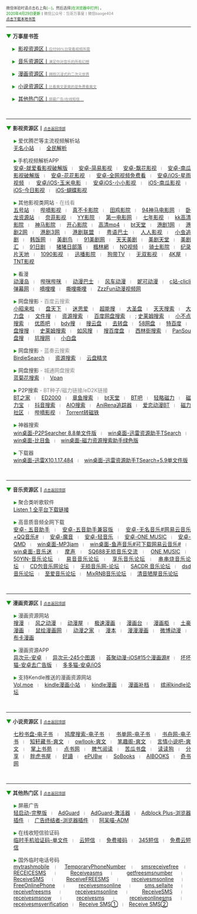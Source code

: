 <p style="font-size:10px;color:#383838;">
  <span>微信体验时请点击右上角</span><span style="color:#009900;">[···]</span>，然后选择<span style="color:#009900;">[在浏览器中打开]		</span>。<br />
  <span style="color:#009900;">2020年4月29日更新</span>丨<span style="color:#838383;">微信公众号：包哥万事屋丨微信baoge404</span><br/>
  <span><a href="">点击下载本地书签</a></span><br />
</p>
<!-- 头部提示内容 -->
<hr />
<p style="font-size:14px;color:#383838;">
<span style="color:#009900;">▼</span>&nbsp;<strong>万事屋书签</strong>
</p>
<p style="font-size:14px;color:#383838;">
&nbsp;&nbsp;&nbsp;&nbsp;<span style="font-size:10px;color:#009900;">▶</span>&nbsp; <a href="#yinshi">影视资源区丨<span style="font-size:10px;color:#838383;">应付99%日常看视频所需</span></a>
</p>
<p style="font-size:14px;color:#383838;">
&nbsp;&nbsp;&nbsp;&nbsp;<span style="font-size:10px;color:#009900;">▶</span>&nbsp; <a href="#yinyue">音乐资源区丨<span style="font-size:10px;color:#838383;">满足你对音乐的所有幻想</span></a>
</p>
<p style="font-size:14px;color:#383838;">
&nbsp;&nbsp;&nbsp;&nbsp;<span style="font-size:10px;color:#009900;">▶</span>&nbsp; <a href="#manhua">漫画资源区丨<span style="font-size:10px;color:#838383;">拥抱沉浸式的二次元世界</span></a>
</p>
<p style="font-size:14px;color:#383838;">
&nbsp;&nbsp;&nbsp;&nbsp;<span style="font-size:10px;color:#009900;">▶</span>&nbsp; <a href="#xiaoshuo">小说资源区丨<span style="font-size:10px;color:#838383;">比看爽文更爽的是免费看爽文</span></a>
</p>
<p style="font-size:14px;color:#383838;">
&nbsp;&nbsp;&nbsp;&nbsp;<span style="font-size:10px;color:#009900;">▶</span>&nbsp; <a href="#remen">其他热门区丨<span style="font-size:10px;color:#838383;">屏蔽广告/在线短信 ...</span></a>
</p><br />
<hr />
<!-- 头部导航 -->
<p>
	<a id="yinshi"></a><span style="color:#009900;font-size:14px;">▼</span>&nbsp;<strong><span style="color:#383838;font-size:14px;">影视资源区丨</span></strong><span style="font-size:10px;"><a href="#top">点击返回顶部</a></span> 
</p>
<!-- 影视资源标题 --><a id="yinshi"></a>
<p style="text-align:justify;margin-left:20px;color:#383838;font-size:14px;" align="justify">
	<span style="color:#009900;font-size:10px;">▶</span>&nbsp;<span>爱优腾芒等主流视频解析站</span><br/>
	<a href="https://www.administrator5.com/">无名小站</a>
	&nbsp;&nbsp;<span style="color:#838383;font-size:10px;">丨</span>&nbsp;&nbsp;
	<a href="http://www.qmaile.com/">全民解析</a>
</p>
<!-- 爱优腾 -->
<p style="text-align:justify;margin-left:20px;color:#383838;font-size:14px;" align="justify">
	<span style="color:#009900;font-size:10px;">▶&nbsp;</span>手机视频解析APP<br />
  <a href="https://share.weiyun.com/5gNA4ss">安卓-就爱看影视破解版</a>&nbsp;&nbsp;<span style="color:#838383;font-size:10px;">丨</span>&nbsp;&nbsp;
  <a href="https://share.weiyun.com/5lGSFwC">安卓-简易影视</a>&nbsp;&nbsp;<span style="color:#838383;font-size:10px;">丨</span>&nbsp;&nbsp;
  <a href="https://share.weiyun.com/5cU80DE">安卓-飘花影视</a>&nbsp;&nbsp;<span style="color:#838383;font-size:10px;">丨</span>&nbsp;&nbsp;
  <a href="https://share.weiyun.com/53dyzwD">安卓-南瓜影视破解版</a>&nbsp;&nbsp;<span style="color:#838383;font-size:10px;">丨</span>&nbsp;&nbsp;
  <a href="https://share.weiyun.com/5N89Qiu">安卓-花花影视</a>&nbsp;&nbsp;<span style="color:#838383;font-size:10px;">丨</span>&nbsp;&nbsp;
  <a href="https://share.weiyun.com/5Ckv3Aa">安卓-全网视频免费看</a>&nbsp;&nbsp;<span style="color:#838383;font-size:10px;">丨</span>&nbsp;&nbsp;
  <a href="http://www.star.vin/">安卓/iOS-星雨视频</a>&nbsp;&nbsp;<span style="color:#838383;font-size:10px;">丨</span>&nbsp;&nbsp;
  <a href="https://ymdy.app/">安卓/iOS-玉米电影</a>&nbsp;&nbsp;<span style="color:#838383;font-size:10px;">丨</span>&nbsp;&nbsp;
  <a href="https://xiao1.app/">安卓iOS-小小影视</a>&nbsp;&nbsp;<span style="color:#838383;font-size:10px;">丨</span>&nbsp;&nbsp;
  <a href="https://apps.apple.com/cn/app/%E5%8D%97%E7%93%9C%E5%AE%B6%E5%85%B7/id1498953691">iOS-南瓜影视</a>&nbsp;&nbsp;<span style="color:#838383;font-size:10px;">丨</span>&nbsp;&nbsp;
  <a href="https://apps.apple.com/cn/app/%E4%BB%8A%E6%97%A5%E5%BD%B1%E8%A7%86-%E7%9C%8B%E5%A5%BD%E5%89%A7-%E4%B8%8A%E4%BB%8A%E6%97%A5%E5%BD%B1%E8%A7%86/id1322243737">iOS-今日影视</a>&nbsp;&nbsp;<span style="color:#838383;font-size:10px;">丨</span>&nbsp;&nbsp;
  <a href="https://apps.apple.com/cn/app/id1474749614">iOS-蝴蝶影视</a>
</p>
<!-- 手机视频解析APP -->
<p style="text-align:justify;margin-left:20px;color:#383838;font-size:14px;" align="justify">
	<span style="color:#009900;font-size:10px;">▶</span>&nbsp;其他影视类网站<span style="color:#838383;"> - 在线看</span><br />
  <a href="http://www.wuhaozhan.net/">五号站</a>&nbsp;&nbsp;<span style="color:#838383;font-size:10px;">丨</span>&nbsp;&nbsp;
  <a href="https://bde4.com/">哔嘀影视</a>&nbsp;&nbsp;<span style="color:#838383;font-size:10px;">丨</span>&nbsp;&nbsp;
  <a href="https://www.zhenbuka.com/">真不卡影院</a>&nbsp;&nbsp;<span style="color:#838383;font-size:10px;">丨</span>&nbsp;&nbsp;
  <a href="https://www.tianjiyy123.com/">田鸡影院</a>&nbsp;&nbsp;<span style="color:#838383;font-size:10px;">丨</span>&nbsp;&nbsp;
  <a href="http://www.9rmb.com/">94神马电影网</a>&nbsp;&nbsp;<span style="color:#838383;font-size:10px;">丨</span>&nbsp;&nbsp;
  <a href="https://www.vodsee.com/">卧龙资源站</a>&nbsp;&nbsp;<span style="color:#838383;font-size:10px;">丨</span>&nbsp;&nbsp;
  <a href="https://www.nfmovies.com/">奈菲影视</a>&nbsp;&nbsp;<span style="color:#838383;font-size:10px;">丨</span>&nbsp;&nbsp;
  <a href="https://www.yyzone.net/">YY影院</a>&nbsp;&nbsp;<span style="color:#838383;font-size:10px;">丨</span>&nbsp;&nbsp;
  <a href="https://www.001d.com/">第一电影网</a>&nbsp;&nbsp;<span style="color:#838383;font-size:10px;">丨</span>&nbsp;&nbsp;
  <a href="http://www.dynamicpuer.com/">七年影视</a>&nbsp;&nbsp;<span style="color:#838383;font-size:10px;">丨</span>&nbsp;&nbsp;
  <a href="http://www.kk3.tv/">kk高清影院</a>&nbsp;&nbsp;<span style="color:#838383;font-size:10px;">丨</span>&nbsp;&nbsp;
  <a href="https://www.jlszyy.cc/">神马影院</a>&nbsp;&nbsp;<span style="color:#838383;font-size:10px;">丨</span>&nbsp;&nbsp;
  <a href="https://kushizhu.com/">开心影院</a>&nbsp;&nbsp;<span style="color:#838383;font-size:10px;">丨</span>&nbsp;&nbsp;
  <a href="https://www.mp4pa.com/">高清mp4</a>&nbsp;&nbsp;<span style="color:#838383;font-size:10px;">丨</span>&nbsp;&nbsp;
  <a href="https://www.jsr9.com/">bt天堂</a>&nbsp;&nbsp;<span style="color:#838383;font-size:10px;">丨</span>&nbsp;&nbsp;
  <a href="http://www.yueyu2.com/">港剧1网</a>&nbsp;&nbsp;<span style="color:#838383;font-size:10px;">丨</span>&nbsp;&nbsp;
  <a href="http://www.metvb1.com/index.html">港剧2网</a>&nbsp;&nbsp;<span style="color:#838383;font-size:10px;">丨</span>&nbsp;&nbsp;
  <a href="https://www.gangjuw.com/">港剧3网</a>&nbsp;&nbsp;<span style="color:#838383;font-size:10px;">丨</span>&nbsp;&nbsp;
  <a href="https://www.wotvb.com/">港剧联盟</a>&nbsp;&nbsp;<span style="color:#838383;font-size:10px;">丨</span>&nbsp;&nbsp;
  <a href="https://www.tvb8c.com/">粤语巴士</a>&nbsp;&nbsp;<span style="color:#838383;font-size:10px;">丨</span>&nbsp;&nbsp;
  <a href="http://www.yyetss.com/">人人影视</a>&nbsp;&nbsp;<span style="color:#838383;font-size:10px;">丨</span>&nbsp;&nbsp;
  <a href="http://www.ixiazai.vip/">小虫追剧</a>&nbsp;&nbsp;<span style="color:#838383;font-size:10px;">丨</span>&nbsp;&nbsp;
  <a href="https://www.hanfan.cc/">韩饭网</a>&nbsp;&nbsp;<span style="color:#838383;font-size:10px;">丨</span>&nbsp;&nbsp;
  <a href="http://www.meijuniao.com/">美剧鸟</a>&nbsp;&nbsp;<span style="color:#838383;font-size:10px;">丨</span>&nbsp;&nbsp;
  <a href="https://91mjw.com/">91美剧网</a>&nbsp;&nbsp;<span style="color:#838383;font-size:10px;">丨</span>&nbsp;&nbsp;
  <a href="http://www.ttzmz.vip/">天天美剧</a>&nbsp;&nbsp;<span style="color:#838383;font-size:10px;">丨</span>&nbsp;&nbsp;
  <a href="http://www.meijutt.cn/">美剧天堂</a>&nbsp;&nbsp;<span style="color:#838383;font-size:10px;">丨</span>&nbsp;&nbsp;
  <a href="http://www.meijuhui520.com/">美剧汇</a>&nbsp;&nbsp;<span style="color:#838383;font-size:10px;">丨</span>&nbsp;&nbsp;
  <a href="http://www.wwmulu.com/">91日剧</a>&nbsp;&nbsp;<span style="color:#838383;font-size:10px;">丨</span>&nbsp;&nbsp;
  <a href="http://www.zzrbl.com/">猪猪日部落</a>&nbsp;&nbsp;<span style="color:#838383;font-size:10px;">丨</span>&nbsp;&nbsp;
  <a href="https://8maple.ru/">楓林網</a>&nbsp;&nbsp;<span style="color:#838383;font-size:10px;">丨</span>&nbsp;&nbsp;
  <a href="https://www.novipnoad.com/">NO视频</a>&nbsp;&nbsp;<span style="color:#838383;font-size:10px;">丨</span>&nbsp;&nbsp;
  <a href="http://www.74bt.com/">骑士影院</a>&nbsp;&nbsp;<span style="color:#838383;font-size:10px;">丨</span>&nbsp;&nbsp;
  <a href="http://www.jlpcn.net/">纪录片天地</a>&nbsp;&nbsp;<span style="color:#838383;font-size:10px;">丨</span>&nbsp;&nbsp;
  <a href="http://1090ys.com/">1090影视</a>&nbsp;&nbsp;<span style="color:#838383;font-size:10px;">丨</span>&nbsp;&nbsp;
  <a href="http://www.xunbody.com/">迅播影院</a>&nbsp;&nbsp;<span style="color:#838383;font-size:10px;">丨</span>&nbsp;&nbsp;
  <a href="http://xiguayyv1.com/">狗带TV</a>&nbsp;&nbsp;<span style="color:#838383;font-size:10px;">丨</span>&nbsp;&nbsp;
  <a href="https://53ys.cc/">无双影视</a>&nbsp;&nbsp;<span style="color:#838383;font-size:10px;">丨</span>&nbsp;&nbsp;
  <a href="http://www.kkkkmao.com/">4K屋</a>&nbsp;&nbsp;<span style="color:#838383;font-size:10px;">丨</span>&nbsp;&nbsp;
  <a href="http://www.tntdy3.vip/">TNT影视</a>
</p>
<!-- 其他影视网站 -->
<p style="text-align:justify;margin-left:20px;color:#383838;font-size:14px;" align="justify">
	<span style="color:#009900;font-size:10px;">▶</span>&nbsp;看漫<br />
  <a href="http://www.dmd8.com/">动漫岛</a>&nbsp;&nbsp;<span style="color:#838383;font-size:10px;">丨</span>&nbsp;&nbsp;
  <a href="http://www.bimibimi.tv/">哔咪哔咪</a>&nbsp;&nbsp;<span style="color:#838383;font-size:10px;">丨</span>&nbsp;&nbsp;
  <a href="http://www.busdm.com/">动漫巴士</a>&nbsp;&nbsp;<span style="color:#838383;font-size:10px;">丨</span>&nbsp;&nbsp;
  <a href="https://dmfengche.com/">风车动漫</a>&nbsp;&nbsp;<span style="color:#838383;font-size:10px;">丨</span>&nbsp;&nbsp;
  <a href="http://www.nicotv.me/">妮可动漫</a>&nbsp;&nbsp;<span style="color:#838383;font-size:10px;">丨</span>&nbsp;&nbsp;
  <a href="https://www.clicli.me/">c站-clicli弹幕网</a>&nbsp;&nbsp;<span style="color:#838383;font-size:10px;">丨</span>&nbsp;&nbsp;
  <a href="https://www.dililitv.com/">嘀哩哩</a>&nbsp;&nbsp;<span style="color:#838383;font-size:10px;">丨</span>&nbsp;&nbsp;
  <a href="http://www.silisili.cc/">嘶哩嘶哩</a>&nbsp;&nbsp;<span style="color:#838383;font-size:10px;">丨</span>&nbsp;&nbsp;
  <a href="http://www.zzzfun.com/">ZzzFun动漫视频网</a>
</p>
<!-- 看漫 -->
<p style="text-align:justify;margin-left:20px;color:#383838;font-size:14px;" align="justify">
	<span style="color:#009900;font-size:10px;">▶</span>&nbsp;网盘搜影<span style="color:#838383;"> - 百度云搜索</span><br />
  <a href="https://www.xiaozhaolaila.com/">小昭来啦</a>&nbsp;&nbsp;<span style="color:#838383;font-size:10px;">丨</span>&nbsp;&nbsp;
  <a href="https://www.pantianxia.com/">盘天下</a>&nbsp;&nbsp;<span style="color:#838383;font-size:10px;">丨</span>&nbsp;&nbsp;
  <a href="http://hao.misiai.com/">迷思爱</a>&nbsp;&nbsp;<span style="color:#838383;font-size:10px;">丨</span>&nbsp;&nbsp;
  <a href="https://www.chaonengso.com/">超能搜</a>&nbsp;&nbsp;<span style="color:#838383;font-size:10px;">丨</span>&nbsp;&nbsp;
  <a href="https://www.dashengpan.com/">大圣盘</a>&nbsp;&nbsp;<span style="color:#838383;font-size:10px;">丨</span>&nbsp;&nbsp;
  <a href="http://www.daysou.com/">天天搜索</a>&nbsp;&nbsp;<span style="color:#838383;font-size:10px;">丨</span>&nbsp;&nbsp;
  <a href="https://dalipan.com/">大力盘</a>&nbsp;&nbsp;<span style="color:#838383;font-size:10px;">丨</span>&nbsp;&nbsp;
  <a href="http://wjsou.com/">文件搜</a>&nbsp;&nbsp;<span style="color:#838383;font-size:10px;">丨</span>&nbsp;&nbsp;
  <a href="http://magnet.chongbuluo.com/">资源搜索</a>&nbsp;&nbsp;<span style="color:#838383;font-size:10px;">丨</span>&nbsp;&nbsp;
  <a href="http://m.51caichang.com/">百度网盘搜索</a>&nbsp;&nbsp;<span style="color:#838383;font-size:10px;">丨</span>&nbsp;&nbsp;;
  <a href="http://slimego.cn/">史莱姆搜索</a>&nbsp;&nbsp;<span style="color:#838383;font-size:10px;">丨</span>&nbsp;&nbsp;
  <a href="https://www.xiaoso.net/">小不点搜索</a>&nbsp;&nbsp;<span style="color:#838383;font-size:10px;">丨</span>&nbsp;&nbsp;
  <a href="http://uzi8.cn/">优质吧</a>&nbsp;&nbsp;<span style="color:#838383;font-size:10px;">丨</span>&nbsp;&nbsp;
  <a href="http://www.bdyso.com/">bdy搜</a>&nbsp;&nbsp;<span style="color:#838383;font-size:10px;">丨</span>&nbsp;&nbsp;
  <a href="https://www.soyunpan.com/">搜云盘</a>&nbsp;&nbsp;<span style="color:#838383;font-size:10px;">丨</span>&nbsp;&nbsp;
  <a href="https://www.quzhuanpan.com/">去转盘</a>&nbsp;&nbsp;<span style="color:#838383;font-size:10px;">丨</span>&nbsp;&nbsp;
  <a href="https://www.58wangpan.com/">58网盘</a>&nbsp;&nbsp;<span style="color:#838383;font-size:10px;">丨</span>&nbsp;&nbsp;
  <a href="http://www.tebaidu.com/">特百度</a>&nbsp;&nbsp;<span style="color:#838383;font-size:10px;">丨</span>&nbsp;&nbsp;
  <a href="https://www.pansoso.com/">盘搜搜</a>&nbsp;&nbsp;<span style="color:#838383;font-size:10px;">丨</span>&nbsp;&nbsp;
  <a href="http://www.slimego.cn/">史莱姆搜索</a>&nbsp;&nbsp;<span style="color:#838383;font-size:10px;">丨</span>&nbsp;&nbsp;
  <a href="http://www.rufengso.net/">如风搜</a>&nbsp;&nbsp;<span style="color:#838383;font-size:10px;">丨</span>&nbsp;&nbsp;
  <a href="https://www.sobaidupan.com/">搜百度盘</a>&nbsp;&nbsp;<span style="color:#838383;font-size:10px;">丨</span>&nbsp;&nbsp;
  <a href="https://xilinjie.cc/">西林街搜索</a>&nbsp;&nbsp;<span style="color:#838383;font-size:10px;">丨</span>&nbsp;&nbsp;
  <a href="http://www.pansou.com/">PanSou盘搜</a>&nbsp;&nbsp;<span style="color:#838383;font-size:10px;">丨</span>&nbsp;&nbsp;
  <a href="http://www.kengso.com/">坑搜网</a>&nbsp;&nbsp;<span style="color:#838383;font-size:10px;">丨</span>&nbsp;&nbsp;
  <a href="https://www.xiaobaipan.com/">小白盘</a>
</p>
<!-- 网盘搜影-百度云 -->
<p style="text-align:justify;margin-left:20px;color:#383838;font-size:14px;" align="justify">
	<span style="color:#009900;font-size:10px;">▶</span>&nbsp;网盘搜影<span style="color:#838383;"> - 蓝奏云搜索</span><br />
  <a href="https://www.birdiesearch.com/register.html">BirdieSearch</a>&nbsp;&nbsp;<span style="color:#838383;font-size:10px;">丨</span>&nbsp;&nbsp;
  <a href="https://www.hfwzbk.com/lzys/">资源搜索</a>&nbsp;&nbsp;<span style="color:#838383;font-size:10px;">丨</span>&nbsp;&nbsp;
  <a href="https://www.yunpanjingling.com/">云盘精灵</a>
</p>
<!-- 网盘搜影-蓝奏云 -->
<p style="text-align:justify;margin-left:20px;color:#383838;font-size:14px;" align="justify">
	<span style="color:#009900;font-size:10px;">▶</span>&nbsp;网盘搜影<span style="color:#838383;"> - 城通网盘搜索</span><br />
  <a href="http://www.lanjuhua.com/">蓝菊花搜索</a>&nbsp;&nbsp;<span style="color:#838383;font-size:10px;">丨</span>&nbsp;&nbsp;
  <a href="http://ct.vpan123.com/">Vpan</a>
</p>
<!-- 网盘搜影-城通网盘 -->
<p style="text-align:justify;margin-left:20px;color:#383838;font-size:14px;" align="justify">
	<span style="color:#009900;font-size:10px;">▶</span>&nbsp;P2P搜索<span style="color:#838383;"> - BT种子/磁力链接/eD2K链接</span><br />
  <a href="http://www.2btjia.com/">BT之家</a>&nbsp;&nbsp;<span style="color:#838383;font-size:10px;">丨</span>&nbsp;&nbsp;
  <a href="https://www.ed2000.com/">ED2000</a>&nbsp;&nbsp;<span style="color:#838383;font-size:10px;">丨</span>&nbsp;&nbsp;
  <a href="https://www.zhangyusousuo.com/">章鱼搜索</a>&nbsp;&nbsp;<span style="color:#838383;font-size:10px;">丨</span>&nbsp;&nbsp;
  <a href="http://www.btbttt.com/">bt天堂</a>&nbsp;&nbsp;<span style="color:#838383;font-size:10px;">丨</span>&nbsp;&nbsp;
  <a href="https://www.btba.cc/">BT吧</a>&nbsp;&nbsp;<span style="color:#838383;font-size:10px;">丨</span>&nbsp;&nbsp;
  <a href="http://cili.search.qinggl.com/">轻略磁力</a>&nbsp;&nbsp;<span style="color:#838383;font-size:10px;">丨</span>&nbsp;&nbsp;
  <a href="http://cilibao.biz/">磁力宝</a>&nbsp;&nbsp;<span style="color:#838383;font-size:10px;">丨</span>&nbsp;&nbsp;
  <a href="https://www.btdiv.com/">抖音搜索</a>&nbsp;&nbsp;<span style="color:#838383;font-size:10px;">丨</span>&nbsp;&nbsp;
  <a href="https://www.aiosearch.com/">AIO搜索</a>&nbsp;&nbsp;<span style="color:#838383;font-size:10px;">丨</span>&nbsp;&nbsp;
  <a href="https://www.anirena.com/">AniRena追踪器</a>&nbsp;&nbsp;<span style="color:#838383;font-size:10px;">丨</span>&nbsp;&nbsp;
  <a href="http://kisssub.org/">爱恋动漫BT</a>&nbsp;&nbsp;<span style="color:#838383;font-size:10px;">丨</span>&nbsp;&nbsp;
  <a href="https://www.cilisql.com/">磁力社区</a>&nbsp;&nbsp;<span style="color:#838383;font-size:10px;">丨</span>&nbsp;&nbsp;
  <a href="https://www.bde4.com/">哔嘀影视</a>&nbsp;&nbsp;<span style="color:#838383;font-size:10px;">丨</span>&nbsp;&nbsp;
  <a href="https://www.torrentkitty.app/">Torrent转磁铁</a>
</p>
<!-- P2P搜索 -->
<p style="text-align:justify;margin-left:20px;color:#383838;font-size:14px;" align="justify">
	<span style="color:#009900;line-height:2;font-size:10px;">▶</span>&nbsp;神器搜索<br />
  <a href="https://share.weiyun.com/5i2Yb7h">win桌面-P2PSearcher 8.8单文件版</a>&nbsp;&nbsp;<span style="color:#838383;font-size:10px;">丨</span>&nbsp;&nbsp;
  <a href="https://share.weiyun.com/59olaDh">win桌面-迅雷资源助手TSearch</a>&nbsp;&nbsp;<span style="color:#838383;font-size:10px;">丨</span>&nbsp;&nbsp;
  <a href="https://share.weiyun.com/5DHZGKk">win桌面-比目鱼</a>&nbsp;&nbsp;<span style="color:#838383;font-size:10px;">丨</span>&nbsp;&nbsp;
  <a href="https://share.weiyun.com/55WexLp">win桌面-磁力资源搜索助手绿色版</a>
</p>
<!-- 神器搜索 -->
<p style="text-align:justify;margin-left:20px;color:#383838;font-size:14px;" align="justify">
	<span style="color:#009900;font-size:10px;">▶</span>&nbsp;下载器<br />
  <a href="https://share.weiyun.com/5MrRkLv">win桌面-迅雷X10.1.17.484</a>&nbsp;&nbsp;<span style="color:#838383;font-size:10px;">丨</span>&nbsp;&nbsp;
  <a href="https://share.weiyun.com/5cTXC7p">win桌面-迅雷资源助手TSearch+5.9单文件版</a>
</p><br />
<hr />
<!-- ————————————————— -->
<!-- 以上是影视资源区，以下是音乐资源区 -->
<!-- —————————————————-->
<p>
	<a id="yinyue"></a><span style="color:#009900;font-size:14px;">▼</span>&nbsp;<strong><span style="color:#383838;font-size:14px;">音乐资源区丨</span></strong><span style="font-size:10px;"><a href="#top">点击返回顶部</a></span> 
</p>
<!-- 音乐资源标题 -->
<p style="text-align:justify;margin-left:20px;color:#383838;font-size:14px;" align="justify">
	<span style="font-size:10px;color:#009900;">▶</span>&nbsp;聚合类听歌软件<br />
  <a href="https://listen1.github.io/listen1/">Listen 1 全平台下载链接</a>
</p>
<!-- 聚合类听歌软件 -->
<p style="text-align:justify;margin-left:20px;color:#383838;font-size:14px;" align="justify">
	<span style="color:#009900;font-size:10px;">▶</span>&nbsp;高音质音频全网下载<br />
  <a href="https://share.weiyun.com/5Oc2Fcu">安卓- 五音助手</a>&nbsp;&nbsp;<span style="color:#838383;font-size:10px;">丨</span>&nbsp;&nbsp;
  <a href="https://share.weiyun.com/5hsqkdz">安卓-五音助手兼容版</a>&nbsp;&nbsp;<span style="color:#838383;font-size:10px;">丨</span>&nbsp;&nbsp;
  <a href="https://share.weiyun.com/5q8qqVR">安卓-无名音乐#网易云音乐+QQ音乐#</a>&nbsp;&nbsp;<span style="color:#838383;font-size:10px;">丨</span>&nbsp;&nbsp;
  <a href="https://share.weiyun.com/5SJNzMj">安卓-魔音</a>&nbsp;&nbsp;<span style="color:#838383;font-size:10px;">丨</span>&nbsp;&nbsp;
  <a href="https://share.weiyun.com/5yO5XzG">安卓-轻音乐</a>&nbsp;&nbsp;<span style="color:#838383;font-size:10px;">丨</span>&nbsp;&nbsp;
  <a href="https://share.weiyun.com/5JSoJGl">安卓-ONE MUSIC</a>&nbsp;&nbsp;<span style="color:#838383;font-size:10px;">丨</span>&nbsp;&nbsp;
  <a href="https://share.weiyun.com/5kFbXmw">安卓-QMD</a>&nbsp;&nbsp;<span style="color:#838383;font-size:10px;">丨</span>&nbsp;&nbsp;
  <a href="https://share.weiyun.com/5tMQngx">win桌面-MP3jam</a>&nbsp;&nbsp;<span style="color:#838383;font-size:10px;">丨</span>&nbsp;&nbsp;
  <a href="https://share.weiyun.com/5HSUE0I">win桌面-鱼声音乐#可下载网易云音乐#</a>&nbsp;&nbsp;<span style="color:#838383;font-size:10px;">丨</span>&nbsp;&nbsp;
  <a href="https://share.weiyun.com/5ZLXOlg">win桌面-音乐迷</a>&nbsp;&nbsp;<span style="color:#838383;font-size:10px;">丨</span>&nbsp;&nbsp;
  <a href="https://moresound.tk/music/">摩声</a>&nbsp;&nbsp;<span style="color:#838383;font-size:10px;">丨</span>&nbsp;&nbsp;
  <a href="https://www.sq688.com/">SQ688无损音乐交流</a>&nbsp;&nbsp;<span style="color:#838383;font-size:10px;">丨</span>&nbsp;&nbsp;
  <a href="http://a1one7.gz01.bdysite.com/music/">ONE MUSIC</a>&nbsp;&nbsp;<span style="color:#838383;font-size:10px;">丨</span>&nbsp;&nbsp;
  <a href="https://www.50yin.com/">50YIN-音乐论坛</a>&nbsp;&nbsp;<span style="color:#838383;font-size:10px;">丨</span>&nbsp;&nbsp;
  <a href="https://sacdr.net/forum.php">易音音乐论坛</a>&nbsp;&nbsp;<span style="color:#838383;font-size:10px;">丨</span>&nbsp;&nbsp;
  <a href="https://www.xlebbs.com/">享乐音乐论坛</a>&nbsp;&nbsp;<span style="color:#838383;font-size:10px;">丨</span>&nbsp;&nbsp;
  <a href="http://www.ccsdj.com/forum.php">串串烧音乐论坛</a>&nbsp;&nbsp;<span style="color:#838383;font-size:10px;">丨</span>&nbsp;&nbsp;
  <a href="https://www.cdbao.net/">CD包音乐网论坛</a>&nbsp;&nbsp;<span style="color:#838383;font-size:10px;">丨</span>&nbsp;&nbsp;
  <a href="https://wusunyinyue.cn/forum.php">无损音乐网-论坛</a>&nbsp;&nbsp;<span style="color:#838383;font-size:10px;">丨</span>&nbsp;&nbsp;
  <a href="https://sacdr.net/plugin.php?id=comeing_guide">SACDR 音乐论坛</a>&nbsp;&nbsp;<span style="color:#838383;font-size:10px;">丨</span>&nbsp;&nbsp;
  <a href="https://dsdlove.com/">dsd音乐论坛</a>&nbsp;&nbsp;<span style="color:#838383;font-size:10px;">丨</span>&nbsp;&nbsp;
  <a href="http://www.zhiaimusic.com/">至爱音乐论坛</a>&nbsp;&nbsp;<span style="color:#838383;font-size:10px;">丨</span>&nbsp;&nbsp;
  <a href="http://www.mixrnb.com/">MixRNB音乐论坛</a>&nbsp;&nbsp;<span style="color:#838383;font-size:10px;">丨</span>&nbsp;&nbsp;
  <a href="http://www.52qingyin.cn/">清音陋屋音乐论坛</a>
</p><br />
<!-- 高音质音频全网下载 -->
<hr />
<!-- ————————————————— -->
<!-- 以上是音乐资源区，以下是漫画资源区 -->
<!-- ————————————————— -->
<p>
	<a id="manhua"></a><span style="color:#009900;font-size:14px;">▼</span>&nbsp;<strong><span style="color:#383838;font-size:14px;">漫画资源区丨</span></strong><span style="font-size:10px;"><a href="#top">点击返回顶部</a></span> 
</p>
<!-- 漫画资源标题 -->
<p style="text-align:justify;margin-left:20px;color:#383838;font-size:14px;" align="justify">
	<span style="color:#009900;font-size:10px;">▶</span>&nbsp;漫画资源网站<br />
  <a href="https://www.soman.com/">搜漫</a>&nbsp;&nbsp;<span style="color:#838383;font-size:10px;">丨</span>&nbsp;&nbsp;
  <a href="https://www.fzdm.com/">风之动漫</a>&nbsp;&nbsp;<span style="color:#838383;font-size:10px;">丨</span>&nbsp;&nbsp;
  <a href="http://www.dm5.com/">动漫屋</a>&nbsp;&nbsp;<span style="color:#838383;font-size:10px;">丨</span>&nbsp;&nbsp;
  <a href="http://www.1kkk.com/">极速漫画</a>&nbsp;&nbsp;<span style="color:#838383;font-size:10px;">丨</span>&nbsp;&nbsp;
  <a href="https://www.manhuatai.com/">漫画台</a>&nbsp;&nbsp;<span style="color:#838383;font-size:10px;">丨</span>&nbsp;&nbsp;
  <a href="https://www.manhuagui.com/">漫画柜</a>&nbsp;&nbsp;<span style="color:#838383;font-size:10px;">丨</span>&nbsp;&nbsp;
  <a href="https://www.tohomh123.com/">土豪漫画</a>&nbsp;&nbsp;<span style="color:#838383;font-size:10px;">丨</span>&nbsp;&nbsp;
  <a href="https://www.ishuhui.com/">鼠绘漫画网</a>&nbsp;&nbsp;<span style="color:#838383;font-size:10px;">丨</span>&nbsp;&nbsp;
  <a href="https://www.dmzj.com/">动漫之家</a>&nbsp;&nbsp;<span style="color:#838383;font-size:10px;">丨</span>&nbsp;&nbsp;
  <a href="http://www.manben.com/mh-yaoshenji/">漫本</a>&nbsp;&nbsp;<span style="color:#838383;font-size:10px;">丨</span>&nbsp;&nbsp;
  <a href="https://www.manmanapp.com/comic/category_1.html">漫漫漫画</a>&nbsp;&nbsp;<span style="color:#838383;font-size:10px;">丨</span>&nbsp;&nbsp;
  <a href="http://manhua.weibo.com/">微博动漫</a>&nbsp;&nbsp;<span style="color:#838383;font-size:10px;">丨</span>&nbsp;&nbsp;
  <a href="http://www.buka.cn/">布卡漫画</a>
</p>
<!-- 漫画资源网站 -->
<p style="text-align:justify;margin-left:20px;color:#383838;font-size:14px;" align="justify">
	<span style="color:#009900;font-size:10px;">▶</span>&nbsp;漫画资源APP<br />
  <a href="https://share.weiyun.com/5vGEdfH">异次元-安卓</a>&nbsp;&nbsp;<span style="color:#838383;font-size:10px;">丨</span>&nbsp;&nbsp;
  <a href="https://share.weiyun.com/5inxWtB">异次元-245个图源</a>&nbsp;&nbsp;<span style="color:#838383;font-size:10px;">丨</span>&nbsp;&nbsp;
  <a href="https://share.weiyun.com/5B0NS8z">荟聚动漫-iOS#15个漫画源#</a>&nbsp;&nbsp;<span style="color:#838383;font-size:10px;">丨</span>&nbsp;&nbsp;
  <a href="https://share.weiyun.com/5ifZag9">坏坏猫-安卓去广告版</a>&nbsp;&nbsp;<span style="color:#838383;font-size:10px;">丨</span>&nbsp;&nbsp;
  <a href="http://ddcat.noear.org/">多多猫-安卓/iOS</a>
</p>
<!-- 漫画资源APP -->
<p style="text-align:justify;margin-left:20px;color:#383838;font-size:14px;" align="justify">
	<span style="color:#009900;font-size:10px;">▶</span>&nbsp;支持Kendle推送的漫画资源网站<br />
  <a href="https://volmoe.com/">Vol.moe</a>&nbsp;&nbsp;<span style="color:#838383;font-size:10px;">丨</span>&nbsp;&nbsp;
  <a href="https://kindlemh.cc/?__K=12be981992d205efc94d6c5c9f9c2956b1586334871_12098">kindle漫画小站</a>&nbsp;&nbsp;<span style="color:#838383;font-size:10px;">丨</span>&nbsp;&nbsp;
  <a href="http://www.kindlecomic.net/">kindle漫画</a>&nbsp;&nbsp;<span style="color:#838383;font-size:10px;">丨</span>&nbsp;&nbsp;
  <a href="https://www.manhuabudang.com/">漫画补档</a>&nbsp;&nbsp;<span style="color:#838383;font-size:10px;">丨</span>&nbsp;&nbsp;
  <a href="http://www.binnao.com/">缤闹kindle论坛</a>
</p><br />
<!-- 支持Kendle推送的漫画资源网站 -->
<hr />
<!-- ————————————————— -->
<!-- 以上是漫画资源区，以下是小说资源区 -->
<!-- ————————————————— -->
<p>
	<a id="xiaoshuo"></a><span style="color:#009900;font-size:14px;">▼</span>&nbsp;<strong><span style="color:#383838;font-size:14px;">小说资源区丨</span></strong><span style="font-size:10px;"><a href="#top">点击返回顶部</a></span> 
</p>
<!-- 小说资源标题 -->
<p style="text-align:justify;margin-left:20px;color:#383838;font-size:14px;" align="justify">
  <a href="https://www.7sebook.com/disk">七秒书盘-电子书</a>&nbsp;&nbsp;<span style="color:#838383;font-size:10px;">丨</span>&nbsp;&nbsp;
  <a href="https://www.jiumodiary.com/">鸠摩搜索-电子书</a>&nbsp;&nbsp;<span style="color:#838383;font-size:10px;">丨</span>&nbsp;&nbsp;
  <a href="https://www.shudan.vip/">书单网-电子书</a>&nbsp;&nbsp;<span style="color:#838383;font-size:10px;">丨</span>&nbsp;&nbsp;
  <a href="http://kindle.archiew.top/">书舟网-电子书</a>&nbsp;&nbsp;<span style="color:#838383;font-size:10px;">丨</span>&nbsp;&nbsp;
  <a href="http://www.zxcs.info/">知轩藏书-爽文</a>&nbsp;&nbsp;<span style="color:#838383;font-size:10px;">丨</span>&nbsp;&nbsp;
  <a href="https://www.owllook.net/">owllook-爽文</a>&nbsp;&nbsp;<span style="color:#838383;font-size:10px;">丨</span>&nbsp;&nbsp;
  <a href="https://www.biquge5200.com/">笔趣阁-爽文</a>&nbsp;&nbsp;<span style="color:#838383;font-size:10px;">丨</span>&nbsp;&nbsp;
  <a href="https://www.xs8.cn/">言情小说吧-爽文</a>&nbsp;&nbsp;<span style="color:#838383;font-size:10px;">丨</span>&nbsp;&nbsp;
  <a href="https://www.soepub.com/">掌上书苑</a>&nbsp;&nbsp;<span style="color:#838383;font-size:10px;">丨</span>&nbsp;&nbsp;
  <a href="http://dianbook.cc/">点书网</a>&nbsp;&nbsp;<span style="color:#838383;font-size:10px;">丨</span>&nbsp;&nbsp;
  <a href="http://www.piqiyuedu.com/">脾气阅读</a>&nbsp;&nbsp;<span style="color:#838383;font-size:10px;">丨</span>&nbsp;&nbsp;
  <a href="http://kgbook.com/">苦瓜书盘</a>&nbsp;&nbsp;<span style="color:#838383;font-size:10px;">丨</span>&nbsp;&nbsp;
  <a href="http://www.dududog.com/">读读狗</a>&nbsp;&nbsp;<span style="color:#838383;font-size:10px;">丨</span>&nbsp;&nbsp;
  <a href="http://www.share2uu.com/">分享</a>&nbsp;&nbsp;<span style="color:#838383;font-size:10px;">丨</span>&nbsp;&nbsp;
  <a href="http://panghubook.cn/">胖虎书屋</a>&nbsp;&nbsp;<span style="color:#838383;font-size:10px;">丨</span>&nbsp;&nbsp;
  <a href="http://www.haodoo.net/">好讀</a>&nbsp;&nbsp;<span style="color:#838383;font-size:10px;">丨</span>&nbsp;&nbsp;
  <a href="https://epubw.com/?__cf_chl_jschl_tk__=ac62ce8f4dd7f141e664cf875a0744a62473a6d8-1585903979-0-AfW51XUMHwJ7wK_8owRNXf4SrgEe3Fqo_ERb9A4Qk87CR6Qlusi2kxkQ-Q1niyQUC-HjazqaocYrR5dm1Fb6TwmMbp8VlnD8cREjXPKBxx8I797H7k4XTdsoilEl7ZNelIEQh3VXkce3sItJAY2TwXcU5YKi7f6X7U07K2k8e1cO2yXA83c00WQC91YjdHZ4vySqDWPjccUmAoEWrwbNYM4cuLcHf9dOs3iPRuvi4EqHG5aoQ2YjcubQ0jxFkeA4WbwjlEbnqoBtyNcXG0yCqo0">ePUBw</a>&nbsp;&nbsp;<span style="color:#838383;font-size:10px;">丨</span>&nbsp;&nbsp;
  <a href="https://sobooks.cc/">SoBooks</a>&nbsp;&nbsp;<span style="color:#838383;font-size:10px;">丨</span>&nbsp;&nbsp;
  <a href="https://www.aibooks.club/">AIBOOKS</a>&nbsp;&nbsp;<span style="color:#838383;font-size:10px;">丨</span>&nbsp;&nbsp;
  <a href="http://www.xqishuta.com/">奇书网</a>
</p><br />
<!-- 小说资源 -->
<hr />
<!-- ————————————————— -->
<!-- 以上是小说资源区，以下是其他热门区 -->
<!-- ————————————————— -->
<p>
	<a id="remen"></a><span style="color:#009900;font-size:14px;">▼</span>&nbsp;<strong><span style="color:#383838;font-size:14px;">其他热门区丨</span></strong><span style="font-size:10px;"><a href="#top">点击返回顶部</a></span> 
</p>
<!-- 其他热门标题 -->
<p style="text-align:justify;margin-left:20px;color:#383838;font-size:14px;" align="justify">
	<span style="color:#009900;font-size:10px;">▶</span>&nbsp;屏蔽广告<br />
  <a href="https://share.weiyun.com/5P42y7X">轻启动-完整版</a>&nbsp;&nbsp;<span style="color:#838383;font-size:10px;">丨</span>&nbsp;&nbsp;
  <a href="https://adguard.com/zh_cn/welcome.html">AdGuard</a>&nbsp;&nbsp;<span style="color:#838383;font-size:10px;">丨</span>&nbsp;&nbsp;
  <a href="https://share.weiyun.com/5ph3jA2">AdGuard-激活器</a>&nbsp;&nbsp;<span style="color:#838383;font-size:10px;">丨</span>&nbsp;&nbsp;
  <a href="https://adblockplus.org/">Adblock Plus-浏览器插件</a>&nbsp;&nbsp;<span style="color:#838383;font-size:10px;">丨</span>&nbsp;&nbsp;
  <a href="https://www.adtchrome.com/">广告终结者-浏览器插件</a>&nbsp;&nbsp;<span style="color:#838383;font-size:10px;">丨</span>&nbsp;&nbsp;
  <a href="http://www.admflt.com/">阿呆喵-ADM</a>   
</p>
<!-- 屏蔽广告 -->
<p style="text-align:justify;margin-left:20px;color:#383838;font-size:14px;" align="justify">
	<span style="color:#009900;font-size:10px;">▶</span>&nbsp;在线收短信验证码<br />
  <a href="https://share.weiyun.com/57HLocj">临时手机验证码-单文件</a>&nbsp;&nbsp;<span style="color:#838383;font-size:10px;">丨</span>&nbsp;&nbsp;
  <a href="https://www.materialtools.com/?page=1">云短信</a>&nbsp;&nbsp;<span style="color:#838383;font-size:10px;">丨</span>&nbsp;&nbsp;
  <a href="https://www.becmd.com/">免费接码</a>&nbsp;&nbsp;<span style="color:#838383;font-size:10px;">丨</span>&nbsp;&nbsp;
  <a href="http://www.345sms.com/">345短信</a>&nbsp;&nbsp;<span style="color:#838383;font-size:10px;">丨</span>&nbsp;&nbsp;
  <a href="https://sms.cm/">免费云短信</a> 
</p>
<!-- 在线收短信验证码 -->
<p style="text-align:justify;margin-left:20px;color:#383838;font-size:14px;" align="justify">
	<span style="color:#009900;font-size:10px;">▶</span>&nbsp;国外临时电话号码<br />
  <a href="https://zh.mytrashmobile.com/">mytrashmobile</a>&nbsp;&nbsp;<span style="color:#838383;font-size:10px;">丨</span>&nbsp;&nbsp;
  <a href="https://ch.freephonenum.com/">TemporaryPhoneNumber</a>&nbsp;&nbsp;<span style="color:#838383;font-size:10px;">丨</span>&nbsp;&nbsp;
  <a href="https://smsreceivefree.com/country/usa">smsreceivefree</a>&nbsp;&nbsp;<span style="color:#838383;font-size:10px;">丨</span>&nbsp;&nbsp;
  <a href="http://receive-sms-online.info/">RECEICESMS</a>&nbsp;&nbsp;<span style="color:#838383;font-size:10px;">丨</span>&nbsp;&nbsp;
  <a href="https://receiveasms.com/">Receiveasms</a>&nbsp;&nbsp;<span style="color:#838383;font-size:10px;">丨</span>&nbsp;&nbsp;
  <a href="https://getfreesmsnumber.com/">getfreesmsnumber</a>&nbsp;&nbsp;<span style="color:#838383;font-size:10px;">丨</span>&nbsp;&nbsp;
  <a href="https://receive-sms.com/">ReceiveSMS</a>&nbsp;&nbsp;<span style="color:#838383;font-size:10px;">丨</span>&nbsp;&nbsp;
  <a href="http://receivefreesms.com/">ReceiveFREESMS</a>&nbsp;&nbsp;<span style="color:#838383;font-size:10px;">丨</span>&nbsp;&nbsp;
  <a href="https://www.receivesmsonline.net/">receivesmsonline</a>&nbsp;&nbsp;<span style="color:#838383;font-size:10px;">丨</span>&nbsp;&nbsp;
  <a href="https://www.freeonlinephone.org/">FreeOnlinePhone</a>&nbsp;&nbsp;<span style="color:#838383;font-size:10px;">丨</span>&nbsp;&nbsp;
  <a href="http://receive-sms-online.com/">receivesmsonline</a>&nbsp;&nbsp;<span style="color:#838383;font-size:10px;">丨</span>&nbsp;&nbsp;
  <a href="http://sms.sellaite.com/">sms.sellaite</a>&nbsp;&nbsp;<span style="color:#838383;font-size:10px;">丨</span>&nbsp;&nbsp;
  <a href="http://receivefreesms.net/">receivefreesms</a>&nbsp;&nbsp;<span style="color:#838383;font-size:10px;">丨</span>&nbsp;&nbsp;
  <a href="http://receivesmsonline.in/">receivesmsonline</a>&nbsp;&nbsp;<span style="color:#838383;font-size:10px;">丨</span>&nbsp;&nbsp;
  <a href="https://sms-receive.net/">ReceiveSMS</a>&nbsp;&nbsp;<span style="color:#838383;font-size:10px;">丨</span>&nbsp;&nbsp;
  <a href="http://www.receive-sms-now.com/">receivesmsnow</a>&nbsp;&nbsp;<span style="color:#838383;font-size:10px;">丨</span>&nbsp;&nbsp;
  <a href="https://www.receivesms.net/">receivesms</a>&nbsp;&nbsp;<span style="color:#838383;font-size:10px;">丨</span>&nbsp;&nbsp;
  <a href="http://receiveonlinesms.biz/">receiveonlinesms</a>&nbsp;&nbsp;<span style="color:#838383;font-size:10px;">丨</span>&nbsp;&nbsp;
  <a href="http://receivesmsverification.com/">receivesmsverification</a>&nbsp;&nbsp;<span style="color:#838383;font-size:10px;">丨</span>&nbsp;&nbsp;
  <a href="https://www.receivesms.co/">Receive SMS①</a>&nbsp;&nbsp;<span style="color:#838383;font-size:10px;">丨</span>&nbsp;&nbsp;
  <a href="http://receiveonlinesms.com/">Receive SMS②</a> 
</p>
<!-- 国外临时电话号码 -->
